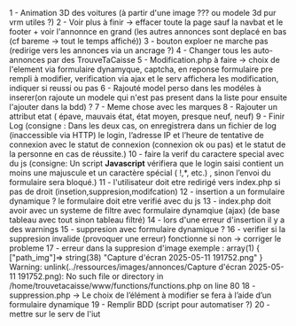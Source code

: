 1 - Animation 3D des voitures (à partir d'une image ??? ou modele 3d pur vrm utiles ?)
2 - Voir plus à finir -> effacer toute la page sauf la navbat et le footer + voir l'annonnce en grand (les autres annonces sont deplacé en bas (cf bareme -> tout le temps affiché))
3 - bouton exploer ne marche pas (redirige vers les annonces via un ancrage ?)
4 - Changer tous les auto-annonces par des TrouveTaCaisse
5 - Modification.php à faire -> choix de l'element via formulaire dynamyque, captcha, en reponse formulaire pre rempli à modifier, verification via ajax et le serv affichera les modification, indiquer si reussi ou pas
6 - Rajouté model perso dans les modéles à inserer(on rajoute un modele qui n'est pas present dans la liste pour ensuite l'ajouter dans la bdd) ?
7 - Meme chose avec les marques
8 - Rajouter un attribut etat ( épave, mauvais état, état moyen, presque neuf, neuf)
9 - Finir Log (consigne : Dans les deux cas, on enregistrera dans un fichier de log (inaccessible via HTTP) le login, l’adresse IP et l’heure de tentative de connexion avec le statut de connexion (connexion ok ou pas) et le statut de la personne en cas de réussite.)
10 - faire la verif du caractere special avec du js (consigne: Un script **Javascript** vérifiera que le login saisi contient un moins une majuscule et un caractère spécial ( !,*, etc.) , sinon l’envoi du formulaire sera bloqué.)
11 - l'utilisateur doit etre redirigé vers index.php si pas de droit (insetion,suppresion,modifcation)
12 - insertion a un formulaire dynamique ? le formulaire doit etre verifié avec du js
13 - index.php doit avoir avec un systeme de filtre avec formulaire dynamqiue (ajax) (de base tableau avec tout sinon tableau filtré)
14 - lors d'une erreur d'insertion il y a des warnings
15 - suppresion avec formulaire dynamique ?
16 - verifier si la suppresion invalide (provoquer une erreur) fonctionne si non -> corriger le probleme
17 - erreur dans la suppresion d'image 
exemple : 
array(1) { ["path_img"]=> string(38) "Capture d'écran 2025-05-11 191752.png" }
Warning: unlink(../ressources/images/annonces/Capture d'écran 2025-05-11 191752.png): No such file or directory in /home/trouvetacaisse/www/functions/functions.php on line 80
18 - suppression.php -> Le choix de l’élément à modifier se fera à l’aide d’un formulaire dynamique
19 - Remplir BDD (script pour automatiser ?)
20 - mettre sur le serv de l'iut 